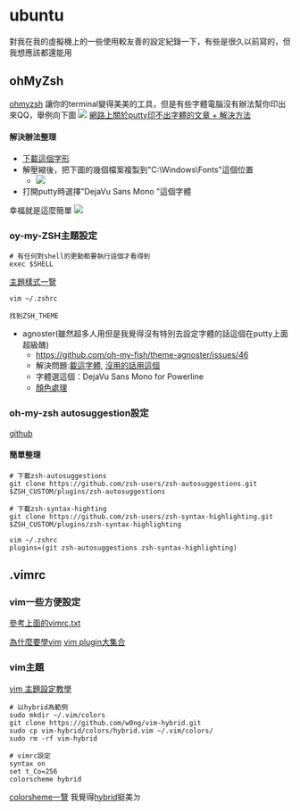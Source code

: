 # ubuntu
對我在我的虛擬機上的一些使用較友善的設定紀錄一下，有些是很久以前寫的，但我想應該都還能用

## ohMyZsh
[ohmyzsh](https://github.com/ohmyzsh/ohmyzsh)
讓你的terminal變得美美的工具，但是有些字體電腦沒有辦法幫你印出來QQ，舉例向下圖
![](https://i.imgur.com/mYoGgt8.png)
[網路上關於putty印不出字體的文章 + 解決方法](https://superuser.com/questions/393834/how-to-configure-putty-to-display-these-characters)

#### 解決辦法整理
- [下載這個字形](https://dejavu-fonts.github.io/)
- 解壓縮後，把下圖的幾個檔案複製到"C:\Windows\Fonts"這個位置
    - ![](https://i.imgur.com/fj9QBZN.png)
- 打開putty時選擇"DejaVu Sans Mono "這個字體


幸福就是這麼簡單
![](https://i.imgur.com/eVLouHf.png)

### oy-my-ZSH主題設定

```
# 有任何對shell的更動都要執行這個才看得到
exec $SHELL
```

[主題樣式一覽](https://github.com/ohmyzsh/ohmyzsh/wiki/Themes)
```
vim ~/.zshrc

找到ZSH_THEME
```

- agnoster(雖然超多人用但是我覺得沒有特別去設定字體的話這個在putty上面超級醜)
    - https://github.com/oh-my-fish/theme-agnoster/issues/46
    - 解決問題:[載這字體](https://github.com/powerline/fonts), [沒用的話用這個](https://github.com/powerline/fonts/tree/master/DejaVuSansMono)
    - 字體選這個：DejaVu Sans Mono for Powerline
    - [顏色處理](https://www.twblogs.net/a/5b829e8c2b717766a1e91acc)

### oh-my-zsh autosuggestion設定
[github](https://gist.github.com/dogrocker/1efb8fd9427779c827058f873b94df95)
#### 簡單整理
```
# 下載zsh-autosuggestions
git clone https://github.com/zsh-users/zsh-autosuggestions.git $ZSH_CUSTOM/plugins/zsh-autosuggestions

# 下載zsh-syntax-highting
git clone https://github.com/zsh-users/zsh-syntax-highlighting.git $ZSH_CUSTOM/plugins/zsh-syntax-highlighting

vim ~/.zshrc
plugins=(git zsh-autosuggestions zsh-syntax-highlighting)
```

## .vimrc
### vim一些方便設定
[參考上面的vimrc.txt](https://github.com/yenchia189929/ubuntu/tree/main/settings)

[為什麼要學vim](https://medium.com/@jinghua.shih/每個開發者都應該要會用的編輯器-vim-5f83349973a3)
[vim plugin大集合](https://vimawesome.com)
### vim主題
[vim 主題設定教學](https://clay-atlas.com/blog/2020/05/04/vim-cn-note-scheme-colors-settings/)
```
# 以hybrid為範例
sudo mkdir ~/.vim/colors
git clone https://github.com/w0ng/vim-hybrid.git
sudo cp vim-hybrid/colors/hybrid.vim ~/.vim/colors/
sudo rm -rf vim-hybrid

# vimrc設定
syntax on
set t_Co=256
colorscheme hybrid
```
[colorsheme一覽](https://colorswat.ch/vim/list?cat=all)
我覺得[hybrid](https://github.com/w0ng/vim-hybrid)挺美ㄉ


